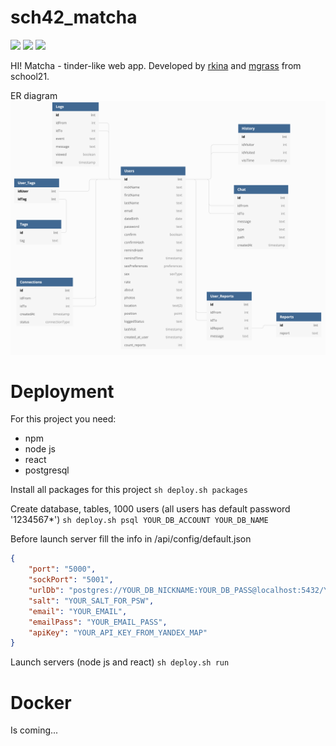 # sch42_matcha
![](https://img.shields.io/github/repo-size/dindonpingpong/sch42_matcha)
![](https://img.shields.io/github/languages/count/dindonpingpong/sch42_matcha)
![](https://img.shields.io/github/languages/top/dindonpingpong/sch42_matcha)

HI! Matcha - tinder-like web app. Developed by [rkina](https://github.com/Dindonpingpong) and [mgrass](https://github.com/NyaMilk) from school21.

ER diagram
![er-diagram](https://github.com/Dindonpingpong/sch42_matcha/blob/master/er.png)

# Deployment

For this project you need:
* npm
* node js
* react
* postgresql

Install all packages for this project
`sh deploy.sh packages`

Create database, tables, 
1000 users (all users has default password '1234567*')
`sh deploy.sh psql YOUR_DB_ACCOUNT YOUR_DB_NAME`

Before launch server fill the info in /api/config/default.json

``` json
{
    "port": "5000",
    "sockPort": "5001",
    "urlDb": "postgres://YOUR_DB_NICKNAME:YOUR_DB_PASS@localhost:5432/YOUR_DB_NAME",
    "salt": "YOUR_SALT_FOR_PSW",
    "email": "YOUR_EMAIL",
    "emailPass": "YOUR_EMAIL_PASS",
    "apiKey": "YOUR_API_KEY_FROM_YANDEX_MAP"
}
```
Launch servers (node js and react)
`sh deploy.sh run`

# Docker
Is coming...
